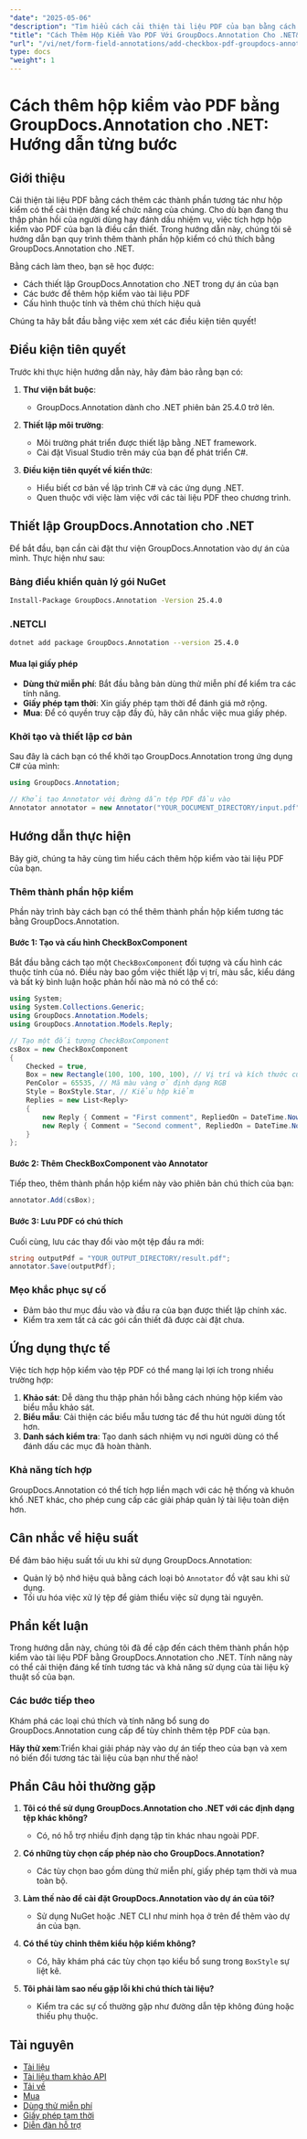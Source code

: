 ```yaml
---
"date": "2025-05-06"
"description": "Tìm hiểu cách cải thiện tài liệu PDF của bạn bằng cách thêm hộp kiểm tương tác bằng GroupDocs.Annotation cho .NET. Thực hiện theo hướng dẫn từng bước này để sắp xếp hợp lý các chú thích trường biểu mẫu trong tài liệu kỹ thuật số của bạn."
"title": "Cách Thêm Hộp Kiểm Vào PDF Với GroupDocs.Annotation Cho .NET&#58; Hướng Dẫn Từng Bước"
"url": "/vi/net/form-field-annotations/add-checkbox-pdf-groupdocs-annotation-net/"
type: docs
"weight": 1
---
```


# Cách thêm hộp kiểm vào PDF bằng GroupDocs.Annotation cho .NET: Hướng dẫn từng bước

## Giới thiệu

Cải thiện tài liệu PDF bằng cách thêm các thành phần tương tác như hộp kiểm có thể cải thiện đáng kể chức năng của chúng. Cho dù bạn đang thu thập phản hồi của người dùng hay đánh dấu nhiệm vụ, việc tích hợp hộp kiểm vào PDF của bạn là điều cần thiết. Trong hướng dẫn này, chúng tôi sẽ hướng dẫn bạn quy trình thêm thành phần hộp kiểm có chú thích bằng GroupDocs.Annotation cho .NET.

Bằng cách làm theo, bạn sẽ học được:
- Cách thiết lập GroupDocs.Annotation cho .NET trong dự án của bạn
- Các bước để thêm hộp kiểm vào tài liệu PDF
- Cấu hình thuộc tính và thêm chú thích hiệu quả

Chúng ta hãy bắt đầu bằng việc xem xét các điều kiện tiên quyết!

## Điều kiện tiên quyết

Trước khi thực hiện hướng dẫn này, hãy đảm bảo rằng bạn có:

1. **Thư viện bắt buộc**: 
   - GroupDocs.Annotation dành cho .NET phiên bản 25.4.0 trở lên.

2. **Thiết lập môi trường**:
   - Môi trường phát triển được thiết lập bằng .NET framework.
   - Cài đặt Visual Studio trên máy của bạn để phát triển C#.

3. **Điều kiện tiên quyết về kiến thức**:
   - Hiểu biết cơ bản về lập trình C# và các ứng dụng .NET.
   - Quen thuộc với việc làm việc với các tài liệu PDF theo chương trình.

## Thiết lập GroupDocs.Annotation cho .NET

Để bắt đầu, bạn cần cài đặt thư viện GroupDocs.Annotation vào dự án của mình. Thực hiện như sau:

### Bảng điều khiển quản lý gói NuGet
```bash
Install-Package GroupDocs.Annotation -Version 25.4.0
```

### .NETCLI
```bash
dotnet add package GroupDocs.Annotation --version 25.4.0
```

#### Mua lại giấy phép

- **Dùng thử miễn phí**: Bắt đầu bằng bản dùng thử miễn phí để kiểm tra các tính năng.
- **Giấy phép tạm thời**: Xin giấy phép tạm thời để đánh giá mở rộng.
- **Mua**: Để có quyền truy cập đầy đủ, hãy cân nhắc việc mua giấy phép.

### Khởi tạo và thiết lập cơ bản

Sau đây là cách bạn có thể khởi tạo GroupDocs.Annotation trong ứng dụng C# của mình:

```csharp
using GroupDocs.Annotation;

// Khởi tạo Annotator với đường dẫn tệp PDF đầu vào
Annotator annotator = new Annotator("YOUR_DOCUMENT_DIRECTORY/input.pdf");
```

## Hướng dẫn thực hiện

Bây giờ, chúng ta hãy cùng tìm hiểu cách thêm hộp kiểm vào tài liệu PDF của bạn.

### Thêm thành phần hộp kiểm

Phần này trình bày cách bạn có thể thêm thành phần hộp kiểm tương tác bằng GroupDocs.Annotation.

#### Bước 1: Tạo và cấu hình CheckBoxComponent

Bắt đầu bằng cách tạo một `CheckBoxComponent` đối tượng và cấu hình các thuộc tính của nó. Điều này bao gồm việc thiết lập vị trí, màu sắc, kiểu dáng và bất kỳ bình luận hoặc phản hồi nào mà nó có thể có:

```csharp
using System;
using System.Collections.Generic;
using GroupDocs.Annotation.Models;
using GroupDocs.Annotation.Models.Reply;

// Tạo một đối tượng CheckBoxComponent
csBox = new CheckBoxComponent
{
    Checked = true,
    Box = new Rectangle(100, 100, 100, 100), // Vị trí và kích thước của hộp kiểm
    PenColor = 65535, // Mã màu vàng ở định dạng RGB
    Style = BoxStyle.Star, // Kiểu hộp kiểm
    Replies = new List<Reply>
    {
        new Reply { Comment = "First comment", RepliedOn = DateTime.Now },
        new Reply { Comment = "Second comment", RepliedOn = DateTime.Now }
    }
};
```

#### Bước 2: Thêm CheckBoxComponent vào Annotator

Tiếp theo, thêm thành phần hộp kiểm này vào phiên bản chú thích của bạn:

```csharp
annotator.Add(csBox);
```

#### Bước 3: Lưu PDF có chú thích

Cuối cùng, lưu các thay đổi vào một tệp đầu ra mới:

```csharp
string outputPdf = "YOUR_OUTPUT_DIRECTORY/result.pdf";
annotator.Save(outputPdf);
```

### Mẹo khắc phục sự cố

- Đảm bảo thư mục đầu vào và đầu ra của bạn được thiết lập chính xác.
- Kiểm tra xem tất cả các gói cần thiết đã được cài đặt chưa.

## Ứng dụng thực tế

Việc tích hợp hộp kiểm vào tệp PDF có thể mang lại lợi ích trong nhiều trường hợp:

1. **Khảo sát**: Dễ dàng thu thập phản hồi bằng cách nhúng hộp kiểm vào biểu mẫu khảo sát.
2. **Biểu mẫu**: Cải thiện các biểu mẫu tương tác để thu hút người dùng tốt hơn.
3. **Danh sách kiểm tra**: Tạo danh sách nhiệm vụ nơi người dùng có thể đánh dấu các mục đã hoàn thành.

### Khả năng tích hợp

GroupDocs.Annotation có thể tích hợp liền mạch với các hệ thống và khuôn khổ .NET khác, cho phép cung cấp các giải pháp quản lý tài liệu toàn diện hơn.

## Cân nhắc về hiệu suất

Để đảm bảo hiệu suất tối ưu khi sử dụng GroupDocs.Annotation:
- Quản lý bộ nhớ hiệu quả bằng cách loại bỏ `Annotator` đồ vật sau khi sử dụng.
- Tối ưu hóa việc xử lý tệp để giảm thiểu việc sử dụng tài nguyên.

## Phần kết luận

Trong hướng dẫn này, chúng tôi đã đề cập đến cách thêm thành phần hộp kiểm vào tài liệu PDF bằng GroupDocs.Annotation cho .NET. Tính năng này có thể cải thiện đáng kể tính tương tác và khả năng sử dụng của tài liệu kỹ thuật số của bạn.

### Các bước tiếp theo
Khám phá các loại chú thích và tính năng bổ sung do GroupDocs.Annotation cung cấp để tùy chỉnh thêm tệp PDF của bạn.

**Hãy thử xem**:Triển khai giải pháp này vào dự án tiếp theo của bạn và xem nó biến đổi tương tác tài liệu của bạn như thế nào!

## Phần Câu hỏi thường gặp

1. **Tôi có thể sử dụng GroupDocs.Annotation cho .NET với các định dạng tệp khác không?**
   - Có, nó hỗ trợ nhiều định dạng tập tin khác nhau ngoài PDF.

2. **Có những tùy chọn cấp phép nào cho GroupDocs.Annotation?**
   - Các tùy chọn bao gồm dùng thử miễn phí, giấy phép tạm thời và mua toàn bộ.

3. **Làm thế nào để cài đặt GroupDocs.Annotation vào dự án của tôi?**
   - Sử dụng NuGet hoặc .NET CLI như minh họa ở trên để thêm vào dự án của bạn.

4. **Có thể tùy chỉnh thêm kiểu hộp kiểm không?**
   - Có, hãy khám phá các tùy chọn tạo kiểu bổ sung trong `BoxStyle` sự liệt kê.

5. **Tôi phải làm sao nếu gặp lỗi khi chú thích tài liệu?**
   - Kiểm tra các sự cố thường gặp như đường dẫn tệp không đúng hoặc thiếu phụ thuộc.

## Tài nguyên
- [Tài liệu](https://docs.groupdocs.com/annotation/net/)
- [Tài liệu tham khảo API](https://reference.groupdocs.com/annotation/net/)
- [Tải về](https://releases.groupdocs.com/annotation/net/)
- [Mua](https://purchase.groupdocs.com/buy)
- [Dùng thử miễn phí](https://releases.groupdocs.com/annotation/net/)
- [Giấy phép tạm thời](https://purchase.groupdocs.com/temporary-license/)
- [Diễn đàn hỗ trợ](https://forum.groupdocs.com/c/annotation/)